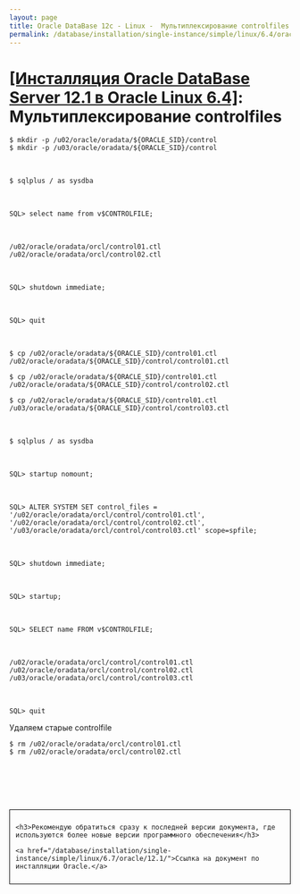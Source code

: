 ```yaml
---
layout: page
title: Oracle DataBase 12c - Linux -  Мультиплексирование controlfiles
permalink: /database/installation/single-instance/simple/linux/6.4/oracle/12.1/oracle-multiplex-controlfiles/
---
```


# <a href="/database/installation/single-instance/simple/linux/6.4/oracle/12.1/">[Инсталляция Oracle DataBase Server 12.1 в Oracle Linux 6.4]</a>: Мультиплексирование controlfiles



	$ mkdir -p /u02/oracle/oradata/${ORACLE_SID}/control
	$ mkdir -p /u03/oracle/oradata/${ORACLE_SID}/control



<br/>

	$ sqlplus / as sysdba



<br/>

	SQL> select name from v$CONTROLFILE;

<br/>

	/u02/oracle/oradata/orcl/control01.ctl
	/u02/oracle/oradata/orcl/control02.ctl

<br/>


	SQL> shutdown immediate;



<br/>

	SQL> quit

<br/>


	$ cp /u02/oracle/oradata/${ORACLE_SID}/control01.ctl /u02/oracle/oradata/${ORACLE_SID}/control/control01.ctl

	$ cp /u02/oracle/oradata/${ORACLE_SID}/control01.ctl /u02/oracle/oradata/${ORACLE_SID}/control/control02.ctl

	$ cp /u02/oracle/oradata/${ORACLE_SID}/control01.ctl /u03/oracle/oradata/${ORACLE_SID}/control/control03.ctl


<br/>

	$ sqlplus / as sysdba

<br/>

	SQL> startup nomount;

<br/>

	SQL> ALTER SYSTEM SET control_files = '/u02/oracle/oradata/orcl/control/control01.ctl', '/u02/oracle/oradata/orcl/control/control02.ctl', '/u03/oracle/oradata/orcl/control/control03.ctl' scope=spfile;


<br/>

	SQL> shutdown immediate;

<br/>

	SQL> startup;

<br/>

	SQL> SELECT name FROM v$CONTROLFILE;

<br/>

	/u02/oracle/oradata/orcl/control/control01.ctl
	/u02/oracle/oradata/orcl/control/control02.ctl
	/u03/oracle/oradata/orcl/control/control03.ctl

<br/>

	SQL> quit


Удаляем старые controlfile

	$ rm /u02/oracle/oradata/orcl/control01.ctl
	$ rm /u02/oracle/oradata/orcl/control02.ctl



<br/><br/>
<br/><br/>


<div style="padding:10px; border:thin solid black;">

	<h3>Рекомендую обратиться сразу к последней версии документа, где используются более новые версии программного обеспечения</h3>

    <a href="/database/installation/single-instance/simple/linux/6.7/oracle/12.1/">Ссылка на документ по инсталляции Oracle.</a>

</div>
